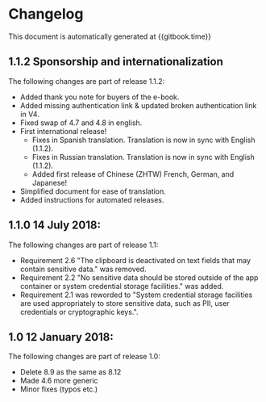 # Changelog

This document is automatically generated at {{gitbook.time}}

## 1.1.2 Sponsorship and internationalization
The following changes are part of release 1.1.2:

- Added thank you note for buyers of the e-book.
- Added missing authentication link & updated broken authentication link in V4.
- Fixed swap of 4.7 and 4.8 in english.
- First international release!
  - Fixes in Spanish translation. Translation is now in sync with English (1.1.2).
  - Fixes in Russian translation. Translation is now in sync with English (1.1.2).
  - Added first release of Chinese (ZHTW) French, German, and Japanese!
- Simplified document for ease of translation.
- Added instructions for automated releases.

## 1.1.0                     14 July 2018:
The following changes are part of release 1.1:

- Requirement 2.6 "The clipboard is deactivated on text fields that may contain sensitive data." was removed.
- Requirement 2.2 "No sensitive data should be stored outside of the app container or system credential storage facilities." was added.
- Requirement 2.1 was reworded to "System credential storage facilities are used appropriately to store sensitive data, such as PII, user credentials or cryptographic keys.".

## 1.0 12 January 2018:
The following changes are part of release 1.0:
- Delete 8.9 as the same as 8.12
- Made 4.6 more generic
- Minor fixes (typos etc.)
